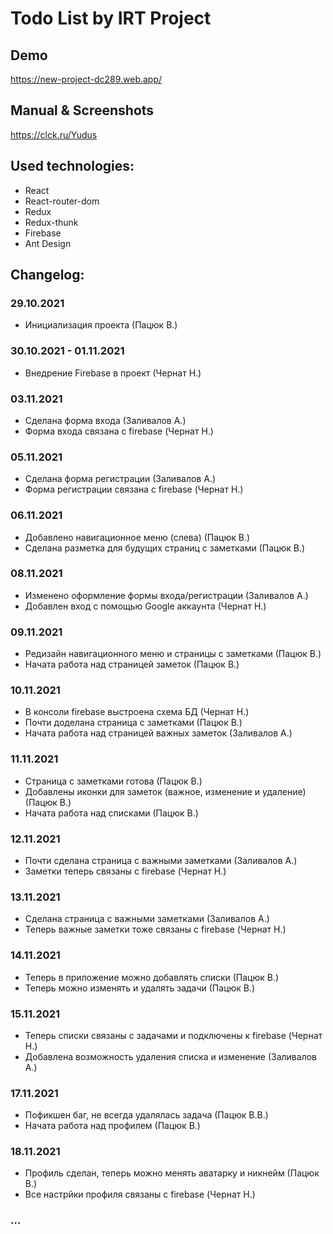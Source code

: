 # Todo List by IRT Project

## Demo
https://new-project-dc289.web.app/

## Manual & Screenshots
https://clck.ru/Yudus

## Used technologies:
 - React
 - React-router-dom
 - Redux
 - Redux-thunk
 - Firebase
 - Ant Design

## Changelog:
### 29.10.2021
 - Инициализация проекта (Пацюк В.)
### 30.10.2021 - 01.11.2021
 - Внедрение Firebase в проект (Чернат Н.)
### 03.11.2021 
 - Сделана форма входа (Заливалов А.)
 - Форма входа связана с firebase (Чернат Н.)
### 05.11.2021
 - Сделана форма регистрации (Заливалов А.)
 - Форма регистрации связана с firebase (Чернат Н.)
### 06.11.2021 
 - Добавлено навигационное меню (слева) (Пацюк В.)
 - Сделана разметка для будущих страниц с заметками (Пацюк В.)
### 08.11.2021
 - Изменено оформление формы входа/регистрации (Заливалов А.)
 - Добавлен вход с помощью Google аккаунта (Чернат Н.)
### 09.11.2021
 - Редизайн навигационного меню и страницы с заметками (Пацюк В.)
 - Начата работа над страницей заметок (Пацюк В.)
### 10.11.2021
 - В консоли firebase выстроена схема БД (Чернат Н.)
 - Почти доделана страница с заметками (Пацюк В.)
 - Начата работа над страницей важных заметок (Заливалов А.)
### 11.11.2021
 - Страница с заметками готова (Пацюк В.)
 - Добавлены иконки для заметок (важное, изменение и удаление) (Пацюк В.)
 - Начата работа над списками (Пацюк В.)
### 12.11.2021
 - Почти сделана страница с важными заметками (Заливалов А.)
 - Заметки теперь связаны с firebase (Чернат Н.)
### 13.11.2021 
 - Сделана страница с важными заметками (Заливалов А.)
 - Теперь важные заметки тоже связаны с firebase (Чернат Н.)
### 14.11.2021 
 - Теперь в приложение можно добавлять списки (Пацюк В.)
 - Теперь можно изменять и удалять задачи (Пацюк В.)
### 15.11.2021 
 - Теперь списки связаны с задачами и подключены к firebase (Чернат Н.)
 - Добавлена возможность удаления списка и изменение (Заливалов А.)
### 17.11.2021
 - Пофикшен баг, не всегда удалялась задача (Пацюк В.В.)
 - Начата работа над профилем (Пацюк В.)
### 18.11.2021
 - Профиль сделан, теперь можно менять аватарку и никнейм (Пацюк В.)
 - Все настрйки профиля связаны с firebase (Чернат Н.)
### ...
